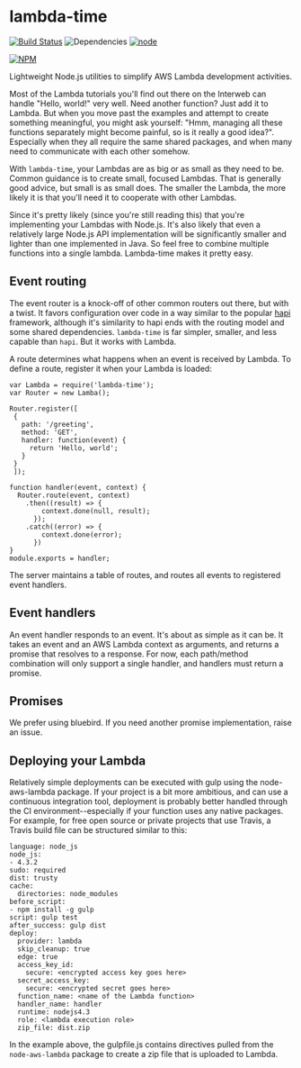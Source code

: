 # lambda-time
[![Build Status](https://travis-ci.org/jeffm13/lambda-time.svg?branch=master)](https://travis-ci.org/jeffm13/lambda-time)
![Dependencies](https://david-dm.org/jeffm13/lambda-time.svg)
[![node](https://img.shields.io/badge/Node.js-4.3.2-brightgreen.svg?maxAge=2592000)]()

[![NPM](https://nodei.co/npm/lambda-time.png)](https://nodei.co/npm/lambda-time/)


Lightweight Node.js utilities to simplify AWS Lambda development activities.  

Most of the Lambda tutorials you'll find out there on the Interweb can handle "Hello, world!" very well.  Need another function? Just add it to Lambda. But when you move past the examples and attempt to create something meaningful, you might ask yourself: "Hmm, managing all these functions separately might become painful, so is it really a good idea?".  Especially when they all require the same shared packages, and when many need to communicate with each other somehow.

With `lambda-time`, your Lambdas are as big or as small as they need to be.  Common guidance is to create small, focused Lambdas. That is generally good advice, but small is as small does. The smaller the Lambda, the more likely it is that you'll need it to cooperate with other Lambdas.

Since it's pretty likely (since you're still reading this) that you're implementing your Lambdas with Node.js.  It's also likely that even a relatively large Node.js API implementation will be significantly smaller and lighter than one implemented in Java.  So feel free to combine multiple functions into a single lambda.  Lambda-time makes it pretty easy.

## Event routing

The event router is a knock-off of other common routers out there, but with a twist.  It favors configuration over code in a way similar to the popular [hapi](http://hapijs.com) framework, although it's similarity to hapi ends with the routing model and some shared dependencies. `lambda-time` is far simpler, smaller, and less capable than `hapi`.  But it works with Lambda.

A route determines what happens when an event is received by Lambda. To define a route, register it when your Lambda is loaded:
```
var Lambda = require('lambda-time');
var Router = new Lamba();

Router.register([
 {
   path: '/greeting',
   method: 'GET',
   handler: function(event) {
     return 'Hello, world';
   }
 }
 ]);

function handler(event, context) {
  Router.route(event, context)
    .then((result) => {
        context.done(null, result);
      });
    .catch((error) => {
        context.done(error);
      })
}
module.exports = handler;
```
The server maintains a table of routes, and routes all events to registered event handlers.

## Event handlers
An event handler responds to an event. It's about as simple as it can be. It takes an event and an AWS Lambda context as arguments, and returns a promise that resolves to a response.  For now, each path/method combination will only support a single handler, and handlers must return a promise.

## Promises
We prefer using bluebird.  If you need another promise implementation, raise an issue.

## Deploying your Lambda

Relatively simple deployments can be executed with gulp using the node-aws-lambda package.  If your project is a bit more ambitious, and can use a continuous integration tool, deployment is probably better handled through the CI environment--especially if your function uses any native packages.  For example, for free open source or private projects that use Travis, a Travis build file can be structured similar to this: 
```
language: node_js
node_js:
- 4.3.2
sudo: required
dist: trusty
cache:
  directories: node_modules
before_script:
- npm install -g gulp
script: gulp test
after_success: gulp dist
deploy:
  provider: lambda
  skip_cleanup: true
  edge: true
  access_key_id:
    secure: <encrypted access key goes here>
  secret_access_key:
    secure: <encrypted secret goes here>
  function_name: <name of the Lambda function>
  handler_name: handler
  runtime: nodejs4.3
  role: <lambda execution role>
  zip_file: dist.zip
```
In the example above, the gulpfile.js contains directives pulled from the `node-aws-lambda` package to create a zip file that is uploaded to Lambda.
